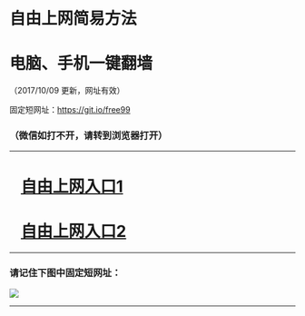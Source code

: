 ﻿# 自由上网简易方法

# 电脑、手机一键翻墙

（2017/10/09 更新，网址有效）

固定短网址：https://git.io/free99

### （微信如打不开，请转到浏览器打开）


***





# &nbsp;&nbsp; <a href="http://ft1989810974.fwq-tz-1001.info/fwqtz01.html?t=100900124411 " target="_blank">自由上网入口1</a>
# &nbsp;&nbsp; <a href="http://ft2828322793.fwq-tz-1002.info/fwqtz02.html?t=10090013735 " target="_blank">自由上网入口2</a>
***

### 请记住下图中固定短网址：

<img src="https://s3-us-west-2.amazonaws.com/fwq-1001/yjfq-20170905okok.png" /> 


***

